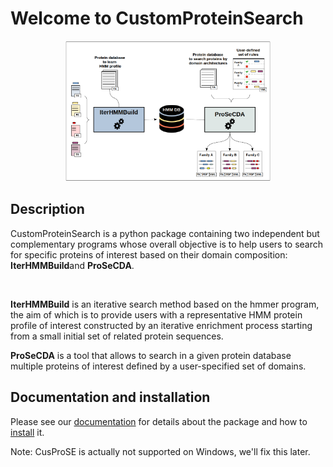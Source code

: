 # Welcome to CustomProteinSearch
<figure style="margin-left: auto; margin-right: auto; text-align: center;">
    <img src="docs/img/cusprose_scheme.png"
      alt="Overview of the CusProSe package functionalities"
      style="width: 65%; margin-left: auto; margin-right: auto; text-align: center;">
</figure>

## Description
<p>
CustomProteinSearch is a python package containing two independent but complementary programs whose overall objective is to help users to search for specific proteins of interest based on their domain composition: <b>IterHMMBuild</b>and <b>ProSeCDA</b>.
</p>
<br>

<p>
<b>IterHMMBuild</b> is an iterative search method based on the hmmer program, the aim of which is to provide users with a representative HMM protein profile of interest constructed by an iterative enrichment process starting from a small initial set of related protein sequences.
</p>

<p>
<b>ProSeCDA</b> is a tool that allows to search in a given protein database multiple proteins of interest defined by a user-specified set of domains.
</p>

## Documentation and installation
Please see our [documentation](https://i2bc.github.io/CusProSe/) for details about the package and how to [install](https://i2bc.github.io/CusProSe/installation.html) it.

Note: CusProSE is actually not supported on Windows, we'll fix this later.
